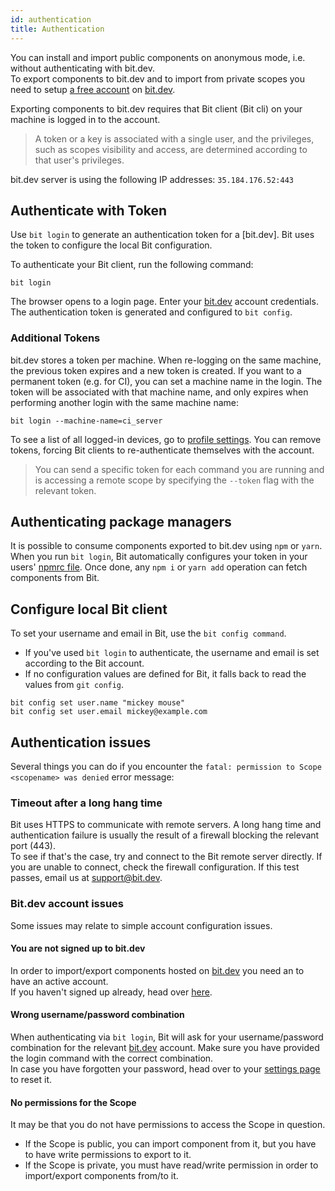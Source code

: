 ```yaml
---
id: authentication
title: Authentication
---
```


You can install and import public components on anonymous mode, i.e. without authenticating with bit.dev.  
To export components to bit.dev and to import from private scopes you need to setup [a free account](https://bit.dev/signup) on [bit.dev](https://bit.dev).

Exporting components to bit.dev requires that Bit client (Bit cli) on your machine is logged in to the account.

> A token or a key is associated with a single user, and the privileges, such as scopes visibility and access, are determined according to that user's privileges.

bit.dev server is using the following IP addresses: `35.184.176.52:443`

## Authenticate with Token

Use `bit login` to generate an authentication token for a [bit.dev]. Bit uses the token to configure the local Bit configuration.

To authenticate your Bit client, run the following command:

```shell
bit login
```

The browser opens to a login page. Enter your [bit.dev](https://bit.dev) account credentials. The authentication token is generated and configured to `bit config`.

### Additional Tokens

bit.dev stores a token per machine. When re-logging on the same machine, the previous token expires and a new token is created. If you want to a permanent token (e.g. for CI), you can set a machine name in the login. The token will be associated with that machine name, and only expires when performing another login with the same machine name:

```shell
bit login --machine-name=ci_server
```

To see a list of all logged-in devices, go to [profile settings](https://bit.dev/settings).
You can remove tokens, forcing Bit clients to re-authenticate themselves with the account.

> You can send a specific token for each command you are running and is accessing a remote scope by specifying the `--token` flag with the relevant token.

## Authenticating package managers

It is possible to consume components exported to bit.dev using `npm` or `yarn`.  
When you run `bit login`, Bit automatically configures your token in your users' [npmrc file](https://docs.npmjs.com/cli/v7/configuring-npm/npmrc). Once done, any `npm i` or `yarn add` operation can fetch components from Bit.

## Configure local Bit client

To set your username and email in Bit, use the `bit config command`.

- If you've used `bit login` to authenticate, the username and email is set according to the Bit account.
- If no configuration values are defined for Bit, it falls back to read the values from `git config`.

```shell
bit config set user.name "mickey mouse"
bit config set user.email mickey@example.com
```

## Authentication issues

Several things you can do if you encounter the `fatal: permission to Scope <scopename> was denied` error message:

### Timeout after a long hang time

Bit uses HTTPS to communicate with remote servers. A long hang time and authentication failure is usually the result of a firewall blocking the relevant port (443).  
To see if that's the case, try and connect to the Bit remote server directly. If you are unable to connect, check the firewall configuration. If this test passes, email us at [support@bit.dev](mailto:support@bit.dev).

### Bit.dev account issues

Some issues may relate to simple account configuration issues.

#### You are not signed up to bit.dev

In order to import/export components hosted on [bit.dev](https://bit.dev) you need an to have an active account.  
If you haven't signed up already, head over [here](https://bit.dev/signup).

#### Wrong username/password combination

When authenticating via `bit login`, Bit will ask for your username/password combination for the relevant [bit.dev](https://bit.dev) account. Make sure you have provided the login command with the correct combination.  
In case you have forgotten your password, head over to your [settings page](https://bit.dev/settings/profile) to reset it.

#### No permissions for the Scope

It may be that you do not have permissions to access the Scope in question.

- If the Scope is public, you can import component from it, but you have to have write permissions to export to it.
- If the Scope is private, you must have read/write permission in order to import/export components from/to it.
